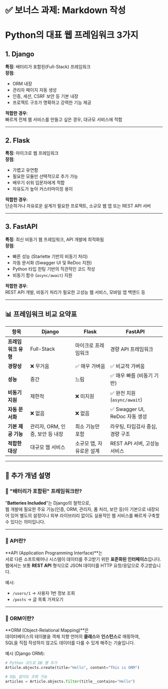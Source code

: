 # ✅ 보너스 과제: Markdown 작성

# Python의 대표 웹 프레임워크 3가지

## 1. Django ##
**특징**: 배터리가 포함된(Full-Stack) 프레임워크  
**장점**:
- ORM 내장
- 관리자 페이지 자동 생성
- 인증, 세션, CSRF 보안 등 기본 내장
- 프로젝트 구조가 명확하고 강력한 기능 제공

**적합한 경우**:  
빠르게 전체 웹 서비스를 만들고 싶은 경우, 대규모 서비스에 적합

---

## 2. Flask
**특징**: 마이크로 웹 프레임워크  
**장점**:
- 가볍고 유연함
- 필요한 모듈만 선택적으로 추가 가능
- 배우기 쉬워 입문자에게 적합
- 자유도가 높아 커스터마이징 용이

**적합한 경우**:  
단순하거나 자유로운 설계가 필요한 프로젝트, 소규모 웹 앱 또는 REST API 서버

---

## 3. FastAPI
**특징**: 최신 비동기 웹 프레임워크, API 개발에 최적화됨  
**장점**:
- 빠른 성능 (Starlette 기반의 비동기 처리)
- 자동 문서화 (Swagger UI 및 ReDoc 지원)
- Python 타입 힌팅 기반의 직관적인 코드 작성
- 비동기 함수 (`async/await`) 지원

**적합한 경우**:  
REST API 개발, 비동기 처리가 필요한 고성능 웹 서비스, 모바일 앱 백엔드 등

---

## 📊 프레임워크 비교 요약표

| 항목             | Django                        | Flask                        | FastAPI                           |
|------------------|-------------------------------|------------------------------|------------------------------------|
| **프레임워크 유형** | Full-Stack                    | 마이크로 프레임워크          | 경량 API 프레임워크               |
| **경량성**         | ❌ 무거움                      | ✅ 매우 가벼움                 | ✅ 비교적 가벼움                   |
| **성능**           | 중간                          | 느림                          | ✅ 매우 빠름 (비동기 기반)         |
| **비동기 지원**     | 제한적                        | ❌ 미지원                     | ✅ 완전 지원 (`async/await`)       |
| **자동 문서화**     | ❌ 없음                       | ❌ 없음                        | ✅ Swagger UI, ReDoc 자동 생성     |
| **기본 제공 기능** | 관리자, ORM, 인증, 보안 등 내장 | 최소 기능만 포함              | 라우팅, 타입검사 중심, 경량 구조   |
| **적합한 대상**     | 대규모 웹 서비스               | 소규모 앱, 자유로운 설계       | REST API 서버, 고성능 서비스       |

---

## 📌 추가 개념 설명

### 🔋 "배터리가 포함된" 프레임워크란?
"**Batteries Included**"는 Django의 철학으로,  
웹 개발에 필요한 주요 기능(인증, ORM, 관리자, 폼 처리, 보안 등)이 기본으로 내장되어 있어 별도의 설정이나 외부 라이브러리 없이도 실용적인 웹 서비스를 빠르게 구축할 수 있다는 의미입니다.

---

### 🔗 API란?
**API (Application Programming Interface)**는  
서로 다른 소프트웨어나 시스템이 데이터를 주고받기 위한 **표준화된 인터페이스**입니다.  
웹에서는 보통 **REST API** 형식으로 JSON 데이터를 HTTP 요청/응답으로 주고받습니다.

예시:
- `/users/1` → 사용자 1번 정보 조회
- `/posts` → 글 목록 가져오기

---

### 🧱 ORM이란?
**ORM (Object-Relational Mapping)**은  
데이터베이스의 테이블을 객체 지향 언어의 **클래스**와 **인스턴스**로 매핑하여,  
SQL을 직접 작성하지 않고도 데이터를 다룰 수 있게 해주는 기술입니다.

예시 (Django ORM):

```python
# Python 코드로 DB 행 추가
Article.objects.create(title="Hello", content="This is ORM")

# SQL 없이도 조회 가능
articles = Article.objects.filter(title__contains="Hello")
```